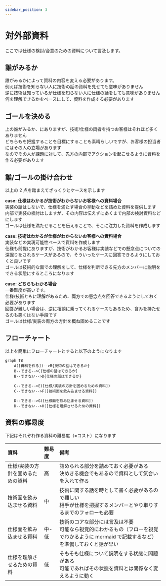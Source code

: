 ```yaml
---
sidebar_position: 3
---
```


# 対外部資料

ここでは仕様の検討/合意のための資料について言及します。

## 誰がみるか

誰がみるかによって資料の内容を変える必要があります。  
例えば技術を知らない人に技術の話の資料を見せても意味がありません  
逆に技術は知っているが仕様を知らない人に仕様の話をしても意味がありません  
何を理解できるかをベースにして、資料を作成する必要があります

## ゴールを決める

上の誰がみるか、にありますが、技術/仕様の両者を持つお客様はそれほど多くありません  
どちらもを把握することを目標にすることも素晴らしいですが、お客様の担当者にはその人の立場があります  
なのでその人が課題に対して、先方の内部でアクションを起こせるように資料を作る必要があります

## 誰/ゴールの掛け合わせ

以上の 2 点を踏まえてざっくりとケースを示します

**case: 仕様はわかるが技術がわからないお客様への資料場合**  
実装の話はしないで、仕様を満たす場合の挙動などを詰めた資料を提供します  
内部で実装の検討はしますが、その内容は伝えずにあくまで内部の検討資料などにします  
ゴールは仕様を満たせることを伝えることで、そこに注力した資料を作成します

**case: 技術はわかるが仕様がわからないお客様への資料場合**  
実装などの実現可能性ベースで資料を作成します  
仕様も前提にありますが、技術がわかるお客様は実装などでの懸念点についての深掘りをされるケースがあるので、そういったケースに回答できるようにしておくと良いです  
ゴールは技術的な面での理解をして、仕様を判断できる先方のメンバーに説明をできる状態にするところになります

**case: どちらもわかる場合**  
一番難度が高いです。  
仕様/技術ともに理解があるため、両方での懸念点を回答できるようにしておく必要があります  
回答が難しい場合は、逆に相談に乗ってくれるケースもあるため、含みを持たせるのも悪くはない手段です  
ゴールは仕様/実装の両方の方針を概ね固めることです

## フローチャート

以上を簡単にフローチャートとすると以下のようになります

```mermaid
graph TB
    A([資料を作る])-->B{技術の話はできるか}
    B--できる-->C{仕様の話はできるか}
    B--できない-->D{仕様の話はできるか}

    C--できる-->E([仕様/実装の方針を固めるための資料])
    C--できない-->F([技術面を飲み込ませる資料])

    D--できる-->G([仕様面を飲み込ませる資料])
    D--できない-->H([仕様を理解させるための資料])
```

## 資料の難易度

下記はそれぞれ作る資料の難易度（=コスト）になります

| 資料                              | 難易度 | 備考                                                                                                                                       |
| :-------------------------------- | :----- | :----------------------------------------------------------------------------------------------------------------------------------------- |
| 仕様/実装の方針を固めるための資料 | 高     | 詰められる部分を詰めておく必要がある<br />決めきる機会でもあるので資料として気合いを入れて作る                                             |
| 技術面を飲み込ませる資料          | 中     | 技術に関する話を時として書く必要があるので難しい<br/>相手が仕様を把握するメンバーとやり取りするまでのフォローも必要                        |
| 仕様面を飲み込ませる資料          | 中-低  | 技術のコアな部分には言及は不要<br/>可能なら視覚的にわかるもの（フローを視覚でわかるように mermaid で記載するなど）を準備しておくと話が早い |
| 仕様を理解させるための資料        | 低     | そもそも仕様について説明をする状態に問題がある<br />可能であればその状態を資料とは関係なく変えるように動く                                 |
